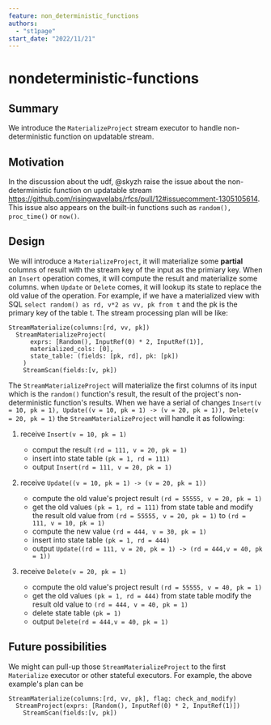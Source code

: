 ```yaml
---
feature: non_deterministic_functions
authors:
  - "st1page"
start_date: "2022/11/21"
---
```


# nondeterministic-functions

## Summary

We introduce the `MaterializeProject` stream executor to handle non-deterministic function on updatable stream.

## Motivation

In the discussion about the udf, @skyzh raise the issue about the non-deterministic function on updatable stream <https://github.com/risingwavelabs/rfcs/pull/12#issuecomment-1305105614>. This issue also appears on the built-in functions such as `random(),` `proc_time()` or `now()`.

## Design

We will introduce a `MaterializeProject`, it will materialize some **partial** columns of result with the stream key of the input as the primiary key. When an `Insert` operation comes, it will compute the result and materialize some columns. when `Update` or `Delete` comes, it will lookup its state to replace the old value of the operation.
For example, if we have a materialized view with SQL `select random() as rd, v*2 as vv, pk from t` and the pk is the primary key of the table t. The stream processing plan will be like:

```plain
StreamMaterialize(columns:[rd, vv, pk])
  StreamMaterializeProject(
      exprs: [Random(), InputRef(0) * 2, InputRef(1)],
      materialized_cols: [0],
      state_table: (fields: [pk, rd], pk: [pk])
    )
    StreamScan(fields:[v, pk])
```

The `StreamMaterializeProject` will materialize the first columns of its input which is the `random()` function's result, the result of the project's non-deterministic function's results. When we have a serial of changes `Insert(v = 10, pk = 1), Update((v = 10, pk = 1) -> (v = 20, pk = 1)), Delete(v = 20, pk = 1)` the `StreamMaterializeProject` will handle it as following:

1. receive `Insert(v = 10, pk = 1)`
    - comput the result `(rd = 111, v = 20, pk = 1)`
    - insert into state table `(pk = 1, rd = 111)`
    - output `Insert(rd = 111, v = 20, pk = 1)`

2. receive `Update((v = 10, pk = 1) -> (v = 20, pk = 1))`
    - compute the old value's project result `(rd = 55555, v = 20, pk = 1)`
    - get the old values `(pk = 1, rd = 111)` from state table and modify the result old value from `(rd = 55555, v = 20, pk = 1)` to `(rd = 111, v = 10, pk = 1)`
    - compute the new value `(rd = 444, v = 30, pk = 1)`
    - insert into state table `(pk = 1, rd = 444)`
    - output `Update((rd = 111, v = 20, pk = 1) -> (rd = 444,v = 40, pk = 1))`
3. receive `Delete(v = 20, pk = 1)`
    - compute the old value's project result `(rd = 55555, v = 40, pk = 1)`
    - get the old values `(pk = 1, rd = 444)` from state table modify the result old value to `(rd = 444, v = 40, pk = 1)`
    - delete state table `(pk = 1)`
    - output `Delete(rd = 444,v = 40, pk = 1)`

## Future possibilities

We might can pull-up those `StreamMaterializeProject` to the first `Materialize` executor or other stateful executors. For example, the above example's plan can be

```plain
StreamMaterialize(columns:[rd, vv, pk], flag: check_and_modify)
  StreamProject(exprs: [Random(), InputRef(0) * 2, InputRef(1)])
    StreamScan(fields:[v, pk])
```
